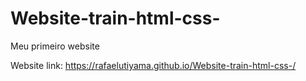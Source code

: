 # Website-train-html-css-
Meu primeiro website

Website link: https://rafaelutiyama.github.io/Website-train-html-css-/
